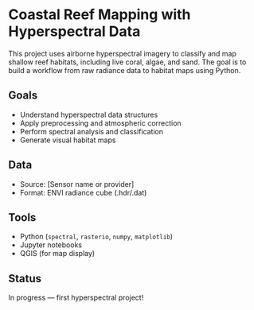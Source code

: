 # Coastal Reef Mapping with Hyperspectral Data

This project uses airborne hyperspectral imagery to classify and map shallow reef habitats, including live coral, algae, and sand. The goal is to build a workflow from raw radiance data to habitat maps using Python.

## Goals
- Understand hyperspectral data structures
- Apply preprocessing and atmospheric correction
- Perform spectral analysis and classification
- Generate visual habitat maps

## Data
- Source: [Sensor name or provider]
- Format: ENVI radiance cube (.hdr/.dat)

## Tools
- Python (`spectral`, `rasterio`, `numpy`, `matplotlib`)
- Jupyter notebooks
- QGIS (for map display)

## Status
In progress — first hyperspectral project!
